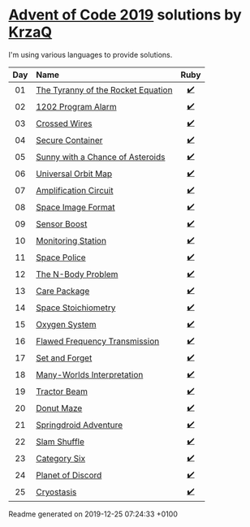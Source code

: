 [Advent of Code 2019](https://adventofcode.com) solutions by [KrzaQ][kq]
========================

I'm using various languages to provide solutions.

| Day | Name | Ruby |
|:---:|:---|:---:|
| 01 | [The Tyranny of the Rocket Equation][day01] | [:heavy_check_mark:](solutions/day01/main.rb) |
| 02 | [1202 Program Alarm][day02] | [:heavy_check_mark:](solutions/day02/main.rb) |
| 03 | [Crossed Wires][day03] | [:heavy_check_mark:](solutions/day03/main.rb) |
| 04 | [Secure Container][day04] | [:heavy_check_mark:](solutions/day04/main.rb) |
| 05 | [Sunny with a Chance of Asteroids][day05] | [:heavy_check_mark:](solutions/day05/main.rb) |
| 06 | [Universal Orbit Map][day06] | [:heavy_check_mark:](solutions/day06/main.rb) |
| 07 | [Amplification Circuit][day07] | [:heavy_check_mark:](solutions/day07/main.rb) |
| 08 | [Space Image Format][day08] | [:heavy_check_mark:](solutions/day08/main.rb) |
| 09 | [Sensor Boost][day09] | [:heavy_check_mark:](solutions/day09/main.rb) |
| 10 | [Monitoring Station][day10] | [:heavy_check_mark:](solutions/day10/main.rb) |
| 11 | [Space Police][day11] | [:heavy_check_mark:](solutions/day11/main.rb) |
| 12 | [The N-Body Problem][day12] | [:heavy_check_mark:](solutions/day12/main.rb) |
| 13 | [Care Package][day13] | [:heavy_check_mark:](solutions/day13/main.rb) |
| 14 | [Space Stoichiometry][day14] | [:heavy_check_mark:](solutions/day14/main.rb) |
| 15 | [Oxygen System][day15] | [:heavy_check_mark:](solutions/day15/main.rb) |
| 16 | [Flawed Frequency Transmission][day16] | [:heavy_check_mark:](solutions/day16/main.rb) |
| 17 | [Set and Forget][day17] | [:heavy_check_mark:](solutions/day17/main.rb) |
| 18 | [Many-Worlds Interpretation][day18] | [:heavy_check_mark:](solutions/day18/main.rb) |
| 19 | [Tractor Beam][day19] | [:heavy_check_mark:](solutions/day19/main.rb) |
| 20 | [Donut Maze][day20] | [:heavy_check_mark:](solutions/day20/main.rb) |
| 21 | [Springdroid Adventure][day21] | [:heavy_check_mark:](solutions/day21/main.rb) |
| 22 | [Slam Shuffle][day22] | [:heavy_check_mark:](solutions/day22/main.rb) |
| 23 | [Category Six][day23] | [:heavy_check_mark:](solutions/day23/main.rb) |
| 24 | [Planet of Discord][day24] | [:heavy_check_mark:](solutions/day24/main.rb) |
| 25 | [Cryostasis][day25] | [:heavy_check_mark:](solutions/day25/main.rb) |

[day01]: https://adventofcode.com/2019/day/1
[day02]: https://adventofcode.com/2019/day/2
[day03]: https://adventofcode.com/2019/day/3
[day04]: https://adventofcode.com/2019/day/4
[day05]: https://adventofcode.com/2019/day/5
[day06]: https://adventofcode.com/2019/day/6
[day07]: https://adventofcode.com/2019/day/7
[day08]: https://adventofcode.com/2019/day/8
[day09]: https://adventofcode.com/2019/day/9
[day10]: https://adventofcode.com/2019/day/10
[day11]: https://adventofcode.com/2019/day/11
[day12]: https://adventofcode.com/2019/day/12
[day13]: https://adventofcode.com/2019/day/13
[day14]: https://adventofcode.com/2019/day/14
[day15]: https://adventofcode.com/2019/day/15
[day16]: https://adventofcode.com/2019/day/16
[day17]: https://adventofcode.com/2019/day/17
[day18]: https://adventofcode.com/2019/day/18
[day19]: https://adventofcode.com/2019/day/19
[day20]: https://adventofcode.com/2019/day/20
[day21]: https://adventofcode.com/2019/day/21
[day22]: https://adventofcode.com/2019/day/22
[day23]: https://adventofcode.com/2019/day/23
[day24]: https://adventofcode.com/2019/day/24
[day25]: https://adventofcode.com/2019/day/25

[kq]: https://dev.krzaq.cc

Readme generated on 2019-12-25 07:24:33 +0100
